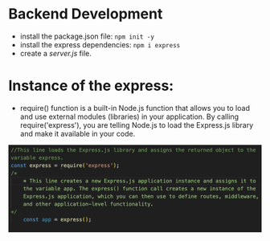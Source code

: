 # Backend Development

- install the package.json file: `npm init -y`
- install the express dependencies: `npm i express`
- create a *server.js* file.


# Instance of the express: 
-  require() function is a built-in Node.js function that allows you to load and use external modules (libraries) in your application. By calling require('express'), you are telling Node.js to load the Express.js library and make it available in your code.

![Image](./Image/1.png)